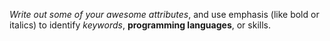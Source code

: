 _Write out some of your awesome attributes_, and use emphasis (like bold or italics) to identify *keywords*, **programming languages**, or skills.
